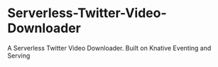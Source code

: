 # Serverless-Twitter-Video-Downloader
A Serverless Twitter Video Downloader. Built on Knative Eventing and Serving
